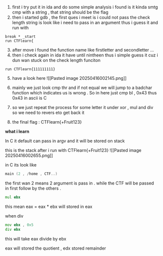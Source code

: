 1. first i try put it in ida and do some simple analysis i found is it kinda smtg cmp with a string , that string should be the flag 
2. then i started gdb , the first ques i meet is i could not pass the check length string is look like i need to pass in an argument thus i guess it and run with 
```gdb
break * _start
run CTFlearn{
```

3. after move i found the function name like firstletter and secondletter ...
4. then i check again in ida it have until nintheen thus i simple guess it cuz i dun wan stuck on the check length funciton
```gdb
run CTFlearn{111111111}
```

5. have a look here
![[Pasted image 20250416002145.png]]

6. mainly we just look cmp thr and if not equal we will jump to a badchar function which indicates us is wrong . So in here just cmp bl , 0x43 thus 0x43 in ascii is C 
7. so we just repeat the process for some letter it under xor , mul and div so we need to revers eto get back it 
8. the final flag : CTFlearn{+Fruit123}



**what i learn** 

In C it default can pass in argv and it will be stored on stack 

this is the stack after i run with CTFlearn{+Fruit123}
![[Pasted image 20250416002655.png]]

in C its look like
```C
main (2 , /home , CTF..)
```

the first wan 2  means 2 argument is pass in .
while the CTF will be passed in first follow by the others . 

```asm
mul ebx
```
this mean eax = eax * ebx will stored in eax

when div 

```asm
mov ebx , 0x5
div ebx
```

this will take eax divide by ebx 

eax will stored the quotient , edx stored remainder
